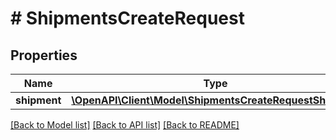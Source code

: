 # # ShipmentsCreateRequest

## Properties

Name | Type | Description | Notes
------------ | ------------- | ------------- | -------------
**shipment** | [**\OpenAPI\Client\Model\ShipmentsCreateRequestShipment**](ShipmentsCreateRequestShipment.md) |  | [optional]

[[Back to Model list]](../../README.md#models) [[Back to API list]](../../README.md#endpoints) [[Back to README]](../../README.md)
